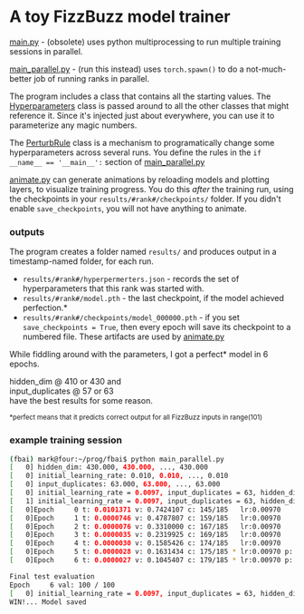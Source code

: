 
# A toy FizzBuzz model trainer

[main.py](main.py) - (obsolete) uses python multiprocessing to run multiple training sessions in parallel.

[main_parallel.py](main_parallel.py) - (run this instead) uses `torch.spawn()` to do a not-much-better job of running ranks in parallel. 


The program includes a class that contains all the starting values.  The [Hyperparameters](hyperparameters.py) class is passed around to all the other classes that might reference it.  Since it's injected just about everywhere, you can use it to parameterize any magic numbers.

The [PerturbRule](perturbations.py) class is a mechanism to programatically change some hyperparameters across several runs.  You define the rules in the `if __name__ == '__main__':` section of [main_parallel.py](main_parallel.py)

[animate.py](animate.py) can generate animations by reloading models and plotting layers, to visualize training progress.  You do this _after_ the training run, using the checkpoints in your `results/#rank#/checkpoints/` folder.  If you didn't enable `save_checkpoints`, you will not have anything to animate. 

### outputs
The program creates a folder named `results/` and produces output in a timestamp-named folder, for each run.
- `results/#rank#/hyperpermerters.json` - records the set of hyperparameters that this rank was started with.
- `results/#rank#/model.pth` - the last checkpoint, if the model achieved perfection.* 
- `results/#rank#/checkpoints/model_000000.pth` - if you set `save_checkpoints = True`, then every epoch will save its checkpoint to a numbered file. These artifacts are used by [animate.py](animate.py)


While fiddling around with the parameters, I got a perfect* model in 6 epochs.  

hidden_dim @ 410 or 430 and</br>
input_duplicates @ 57 or 63</br>
have the best results for some reason.


<sub>*perfect means that it predicts correct output for all FizzBuzz inputs in range(101)</sub>
### example training session
```bash
(fbai) mark@four:~/prog/fbai$ python main_parallel.py
[   0] hidden_dim: 430.000, 430.000, ..., 430.000
[   0] initial_learning_rate: 0.010, 0.010, ..., 0.010
[   0] input_duplicates: 63.000, 63.000, ..., 63.000
[   0] initial_learning_rate = 0.0097, input_duplicates = 63, hidden_dim = 430
[   1] initial_learning_rate = 0.0097, input_duplicates = 63, hidden_dim = 430
[   0]Epoch     0 t: 0.0101371 v: 0.7424107 c: 145/185   lr:0.00970
[   0]Epoch     1 t: 0.0000746 v: 0.4787807 c: 159/185   lr:0.00970
[   0]Epoch     2 t: 0.0000076 v: 0.3310000 c: 167/185   lr:0.00970
[   0]Epoch     3 t: 0.0000035 v: 0.2319925 c: 169/185   lr:0.00970
[   0]Epoch     4 t: 0.0000030 v: 0.1585426 c: 174/185   lr:0.00970
[   0]Epoch     5 t: 0.0000028 v: 0.1631434 c: 175/185 * lr:0.00970 p:  99 / 100
[   0]Epoch     6 t: 0.0000027 v: 0.1045407 c: 179/185 * lr:0.00970 p: 100 / 100

Final test evaluation
Epoch     6 val: 100 / 100
[   0] initial_learning_rate = 0.0097, input_duplicates = 63, hidden_dim = 430
WIN!... Model saved
```